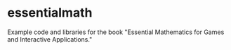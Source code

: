 essentialmath
=============

Example code and libraries for the book "Essential Mathematics for Games and Interactive Applications."
